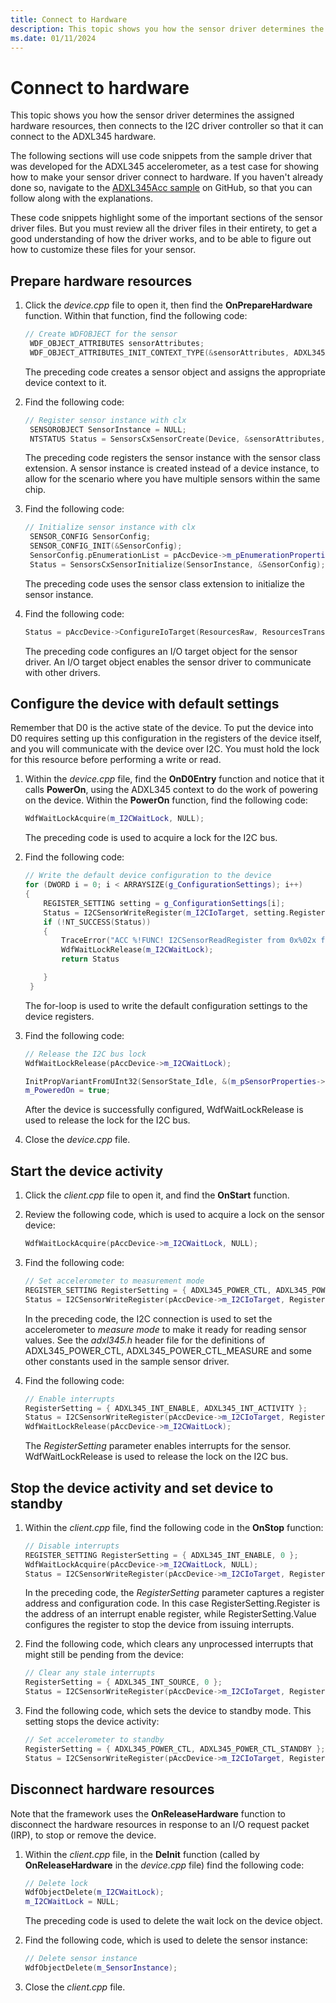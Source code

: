 ```yaml
---
title: Connect to Hardware
description: This topic shows you how the sensor driver determines the assigned hardware resources and connects to the I2C driver controller.
ms.date: 01/11/2024
---
```


# Connect to hardware

This topic shows you how the sensor driver determines the assigned hardware resources, then connects to the I2C driver controller so that it can connect to the ADXL345 hardware.

The following sections will use code snippets from the sample driver that was developed for the ADXL345 accelerometer, as a test case for showing how to make your sensor driver connect to hardware. If you haven't already done so, navigate to the [ADXL345Acc sample](https://github.com/Microsoft/Windows-driver-samples/tree/1fbea08887e10e087c3f6bb0be8968e29e20cc84/sensors/ADXL345Acc) on GitHub, so that you can follow along with the explanations.

These code snippets highlight some of the important sections of the sensor driver files. But you must review all the driver files in their entirety, to get a good understanding of how the driver works, and to be able to figure out how to customize these files for your sensor.

## Prepare hardware resources

1. Click the *device.cpp* file to open it, then find the **OnPrepareHardware** function. Within that function, find the following code:

   ```cpp
   // Create WDFOBJECT for the sensor
    WDF_OBJECT_ATTRIBUTES sensorAttributes;
    WDF_OBJECT_ATTRIBUTES_INIT_CONTEXT_TYPE(&sensorAttributes, ADXL345AccDevice);
   ```

    The preceding code creates a sensor object and assigns the appropriate device context to it.

1. Find the following code:

   ```cpp
   // Register sensor instance with clx
    SENSOROBJECT SensorInstance = NULL;
    NTSTATUS Status = SensorsCxSensorCreate(Device, &sensorAttributes, &SensorInstance);
   ```

    The preceding code registers the sensor instance with the sensor class extension. A sensor instance is created instead of a device instance, to allow for the scenario where you have multiple sensors within the same chip.

1. Find the following code:

   ```cpp
   // Initialize sensor instance with clx
    SENSOR_CONFIG SensorConfig;
    SENSOR_CONFIG_INIT(&SensorConfig);
    SensorConfig.pEnumerationList = pAccDevice->m_pEnumerationProperties;
    Status = SensorsCxSensorInitialize(SensorInstance, &SensorConfig);
   ```

    The preceding code uses the sensor class extension to initialize the sensor instance.

1. Find the following code:

   ```cpp
   Status = pAccDevice->ConfigureIoTarget(ResourcesRaw, ResourcesTranslated);
   ```

    The preceding code configures an I/O target object for the sensor driver. An I/O target object enables the sensor driver to communicate with other drivers.

## Configure the device with default settings

Remember that D0 is the active state of the device. To put the device into D0 requires setting up this configuration in the registers of the device itself, and you will communicate with the device over I2C. You must hold the lock for this resource before performing a write or read.

1. Within the *device.cpp* file, find the **OnD0Entry** function and notice that it calls **PowerOn**, using the ADXL345 context to do the work of powering on the device. Within the **PowerOn** function, find the following code:

    ```cpp
    WdfWaitLockAcquire(m_I2CWaitLock, NULL);
    ```

    The preceding code is used to acquire a lock for the I2C bus.

1. Find the following code:

   ```cpp
   // Write the default device configuration to the device
   for (DWORD i = 0; i < ARRAYSIZE(g_ConfigurationSettings); i++)
   {
       REGISTER_SETTING setting = g_ConfigurationSettings[i];
       Status = I2CSensorWriteRegister(m_I2CIoTarget, setting.Register, &setting.Value, sizeof(setting.Value));
       if (!NT_SUCCESS(Status))
       {
           TraceError("ACC %!FUNC! I2CSensorReadRegister from 0x%02x failed! %!STATUS!", setting.Register, Status);
           WdfWaitLockRelease(m_I2CWaitLock);
           return Status

       }
    }
   ```

    The for-loop is used to write the default configuration settings to the device registers.

1. Find the following code:

   ```cpp
   // Release the I2C bus lock
   WdfWaitLockRelease(pAccDevice->m_I2CWaitLock);

   InitPropVariantFromUInt32(SensorState_Idle, &(m_pSensorProperties->List[SENSOR_PROPERTY_STATE].Value));
   m_PoweredOn = true;
   ```

    After the device is successfully configured, WdfWaitLockRelease is used to release the lock for the I2C bus.

1. Close the *device.cpp* file.

## Start the device activity

1. Click the *client.cpp* file to open it, and find the **OnStart** function.
1. Review the following code, which is used to acquire a lock on the sensor device:

   ```cpp
   WdfWaitLockAcquire(pAccDevice->m_I2CWaitLock, NULL);
   ```

1. Find the following code:

   ```cpp
   // Set accelerometer to measurement mode
   REGISTER_SETTING RegisterSetting = { ADXL345_POWER_CTL, ADXL345_POWER_CTL_MEASURE };
   Status = I2CSensorWriteRegister(pAccDevice->m_I2CIoTarget, RegisterSetting.Register, &RegisterSetting.Value, sizeof(RegisterSetting.Value));
   ```

    In the preceding code, the I2C connection is used to set the accelerometer to *measure mode* to make it ready for reading sensor values. See the *adxl345.h* header file for the definitions of ADXL345\_POWER\_CTL, ADXL345\_POWER\_CTL\_MEASURE and some other constants used in the sample sensor driver.

1. Find the following code:

   ```cpp
   // Enable interrupts
   RegisterSetting = { ADXL345_INT_ENABLE, ADXL345_INT_ACTIVITY };
   Status = I2CSensorWriteRegister(pAccDevice->m_I2CIoTarget, RegisterSetting.Register, &RegisterSetting.Value, sizeof(RegisterSetting.Value));
   WdfWaitLockRelease(pAccDevice->m_I2CWaitLock);
   ```

    The *RegisterSetting* parameter enables interrupts for the sensor. WdfWaitLockRelease is used to release the lock on the I2C bus.

## Stop the device activity and set device to standby

1. Within the *client.cpp* file, find the following code in the **OnStop** function:

   ```cpp
   // Disable interrupts
   REGISTER_SETTING RegisterSetting = { ADXL345_INT_ENABLE, 0 };
   WdfWaitLockAcquire(pAccDevice->m_I2CWaitLock, NULL);
   Status = I2CSensorWriteRegister(pAccDevice->m_I2CIoTarget, RegisterSetting.Register, &RegisterSetting.Value, sizeof(RegisterSetting.Value));
   ```

    In the preceding code, the *RegisterSetting* parameter captures a register address and configuration code. In this case RegisterSetting.Register is the address of an interrupt enable register, while RegisterSetting.Value configures the register to stop the device from issuing interrupts.

1. Find the following code, which clears any unprocessed interrupts that might still be pending from the device:

   ```cpp
   // Clear any stale interrupts
   RegisterSetting = { ADXL345_INT_SOURCE, 0 };
   Status = I2CSensorWriteRegister(pAccDevice->m_I2CIoTarget, RegisterSetting.Register, &RegisterSetting.Value, sizeof(RegisterSetting.Value));
   ```

1. Find the following code, which sets the device to standby mode. This setting stops the device activity:

   ```cpp
   // Set accelerometer to standby
   RegisterSetting = { ADXL345_POWER_CTL, ADXL345_POWER_CTL_STANDBY };
   Status = I2CSensorWriteRegister(pAccDevice->m_I2CIoTarget, RegisterSetting.Register, &RegisterSetting.Value, sizeof(RegisterSetting.Value));
   ```

## Disconnect hardware resources

Note that the framework uses the **OnReleaseHardware** function to disconnect the hardware resources in response to an I/O request packet (IRP), to stop or remove the device.

1. Within the *client.cpp* file, in the **DeInit** function (called by **OnReleaseHardware** in the *device.cpp* file) find the following code:

   ```cpp
   // Delete lock
   WdfObjectDelete(m_I2CWaitLock);
   m_I2CWaitLock = NULL;
   ```

    The preceding code is used to delete the wait lock on the device object.

1. Find the following code, which is used to delete the sensor instance:

   ```cpp
   // Delete sensor instance
   WdfObjectDelete(m_SensorInstance);
   ```

1. Close the *client.cpp* file.
